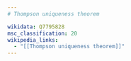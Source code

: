 ```yaml
---
# Thompson uniqueness theorem

wikidata: Q7795828
msc_classification: 20
wikipedia_links:
  - "[[Thompson uniqueness theorem]]"
---
```

